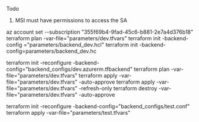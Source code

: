 Todo
1. MSI must have permissions to access the SA

az account set --subscription "355f69b4-9fad-45c6-b881-2e7a4d376b18"
terraform plan -var-file="parameters/dev.tfvars"
terraform init -backend-config ="parameters/backend_dev.hcl"
terraform init -backend-config=parameters/backend_dev.hc

terraform init -reconfigure -backend-config="backend_configs/dev.azurerm.tfbackend"
terraform plan -var-file="parameters/dev.tfvars"
terraform apply -var-file="parameters/dev.tfvars" -auto-approve
terraform apply -var-file="parameters/dev.tfvars" -refresh-only
terraform destroy -var-file="parameters/dev.tfvars" -auto-approve

terraform init -reconfigure -backend-config="backend_configs/test.conf" 
terraform apply -var-file="parameters/test.tfvars"

